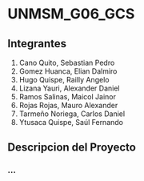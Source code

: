 # UNMSM_G06_GCS
## Integrantes
 1. Cano Quito, Sebastian Pedro
 2. Gomez Huanca, Elian Dalmiro
 3. Hugo Quispe, Railly Angelo 
 4. Lizana Yauri, Alexander Daniel
 5. Ramos Salinas, Maicol Jainor
 6. Rojas Rojas, Mauro Alexander
 7. Tarmeño Noriega, Carlos Daniel 
 8. Ytusaca Quispe, Saúl Fernando

## Descripcion del Proyecto 
### ...
